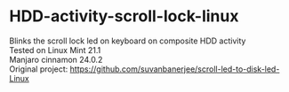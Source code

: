 # HDD-activity-scroll-lock-linux
Blinks the scroll lock led on keyboard on composite HDD activity<br>
Tested on Linux Mint 21.1<br>
Manjaro cinnamon 24.0.2<br>
Original project: https://github.com/suvanbanerjee/scroll-led-to-disk-led-Linux<br>
